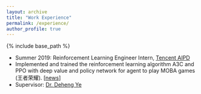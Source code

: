 ```yaml
---
layout: archive
title: "Work Experience"
permalink: /experience/
author_profile: true
---
```


{% include base_path %}

* Summer 2019: Reinforcement Learning Engineer Intern, [Tencent AIPD](https://ai.qq.com/hr/ailab.shtml)
* Implemented and trained the reinforcement learning algorithm A3C and PPO with deep value and policy network for agent to play MOBA games (王者荣耀). [[news](https://new.qq.com/notfound.htm?uri=http://new.qq.com/omn/20190805/20190805A0AIHX.html)]
* Supervisor: [Dr. Deheng Ye](https://yedeheng.weebly.com/)
